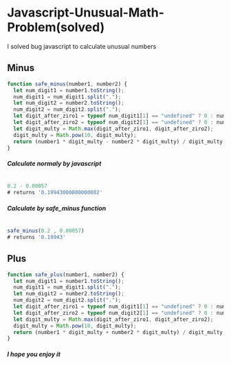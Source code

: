# Javascript-Unusual-Math-Problem(solved)

I solved bug javascript to calculate unusual numbers

## Minus

```javascript
function safe_minus(number1, number2) {
  let num_digit1 = number1.toString();
  num_digit1 = num_digit1.split(".");
  let num_digit2 = number2.toString();
  num_digit2 = num_digit2.split(".");
  let digit_after_ziro1 = typeof num_digit1[1] == "undefined" ? 0 : num_digit1[1].length;
  let digit_after_ziro2 = typeof num_digit2[1] == "undefined" ? 0 : num_digit2[1].length;
  let digit_multy = Math.max(digit_after_ziro1, digit_after_ziro2);
  digit_multy = Math.pow(10, digit_multy);
  return (number1 * digit_multy - number2 * digit_multy) / digit_multy;
}
```

##### Calculate normaly by javascript
```javascript

0.2 - 0.00057
# returns '0.19943000000000002'
```

##### Calculate by safe_minus function
```javascript

safe_minus(0.2 , 0.00057) 
# returns '0.19943'
```


## Plus

```javascript
function safe_plus(number1, number2) {
  let num_digit1 = number1.toString();
  num_digit1 = num_digit1.split(".");
  let num_digit2 = number2.toString();
  num_digit2 = num_digit2.split(".");
  let digit_after_ziro1 = typeof num_digit1[1] == "undefined" ? 0 : num_digit1[1].length;
  let digit_after_ziro2 = typeof num_digit2[1] == "undefined" ? 0 : num_digit2[1].length;
  let digit_multy = Math.max(digit_after_ziro1, digit_after_ziro2);
  digit_multy = Math.pow(10, digit_multy);
  return (number1 * digit_multy + number2 * digit_multy) / digit_multy;
}
```

##### I hope you enjoy it
